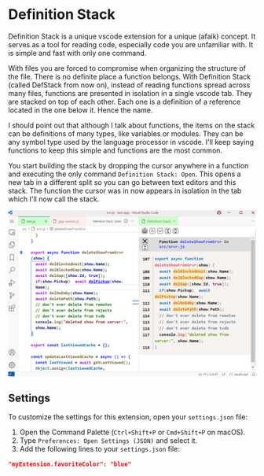# Definition Stack

Definition Stack is a unique vscode extension for a unique (afaik) concept. It serves as a tool for reading code, especially code you are unfamiliar with. It is simple and fast with only one command. 

With files you are forced to compromise when organizing the structure of the file.  There is no definite place a function belongs. With Definition Stack (called DefStack from now on), instead of reading functions spread across many files, functions are presented in isolation in a single vscode tab.  They are stacked on top of each other.  Each one is a definition of a reference located in the one below it. Hence the name. 

I should point out that although I talk about functions, the items on the stack can be definitions of many types, like variables or modules.  They can be any symbol type used by the language processor in vscode.  I'll keep saying functions to keep this simple and functions are the most common.

You start building the stack by dropping the cursor anywhere in a function and executing the only command `Definition Stack: Open`. This opens a new tab in a different split so you can go between text editors and this stack. The function the cursor was in now appears in isolation in the tab which I'll now call the stack.

![Logo](./images/Screenshot.png)




## Settings

To customize the settings for this extension, open your `settings.json` file:

1. Open the Command Palette (`Ctrl+Shift+P` or `Cmd+Shift+P` on macOS).
2. Type `Preferences: Open Settings (JSON)` and select it.
3. Add the following lines to your `settings.json` file:

```json
"myExtension.favoriteColor": "blue"
